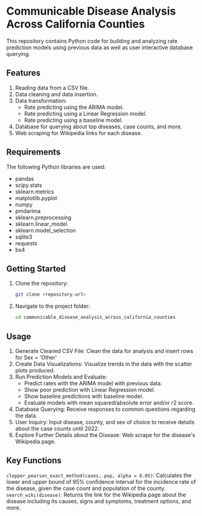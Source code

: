 # Communicable Disease Analysis Across California Counties
This repository contains Python code for building and analyzing rate prediction models using previous data as well as user interactive database querying.
## Features
1. Reading data from a CSV file.
2. Data cleaning and data insertion.
3. Data transformation:
   - Rate predicting using the ARIMA model.
   - Rate predicting using a Linear Regression model.
   - Rate predicting using a baseline model.
4. Database for querying about top diseases, case counts, and more.
5. Web scraping for Wikipedia links for each disease.

## Requirements
The following Python libraries are used:
   * pandas
   * scipy.stats
   * sklearn.metrics
   * matplotlib.pyplot
   * numpy
   * pmdarima
   * sklearn.preprocessing
   * sklearn.linear_model
   * sklearn.model_selection
   * sqlite3
   * requests
   * bs4
     
## Getting Started
1. Clone the repository:
   ```bash
   git clone <repository-url>
3. Navigate to the project folder:
   ```bash
   cd communicable_disease_analysis_across_california_counties

## Usage
1. Generate Cleaned CSV File: Clean the data for analysis and insert rows for Sex = 'Other'
2. Create Data Visualizations: Visualize trends in the data with the scatter plots produced.
3. Run Prediction Models and Evaluate: 
   * Predict rates with the ARIMA model with previous data.
   * Show poor prediction with Linear Regression model.
   * Show baseline predictions with baseline model.
   * Evaluate models with mean squared/absolute error and/or r2 score.
4. Database Querying: Receive responses to common questions regarding the data.
5. User Inquiry: Input disease, county, and sex of choice to receive details about the case counts until 2022.
6. Explore Further Details about the Disease: Web scrape for the disease's Wikipedia page.

## Key Functions
`clopper_pearson_exact_method(cases, pop, alpha = 0.05)`: Calculates the lower and upper bound of 95% confidence interval for the incidence rate of the disease, given the case count and population of the county.  
`search_wiki(disease)`: Returns the link for the Wikipedia page about the disease including its causes, signs and symptoms, treatment options, and more.






